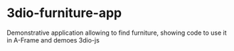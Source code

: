 # 3dio-furniture-app
Demonstrative application allowing to find furniture, showing code to use it in A-Frame and demoes 3dio-js

